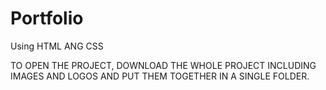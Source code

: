 # Portfolio

Using HTML ANG CSS

TO OPEN THE PROJECT, DOWNLOAD THE WHOLE PROJECT INCLUDING IMAGES AND LOGOS AND PUT THEM TOGETHER IN A SINGLE FOLDER.
